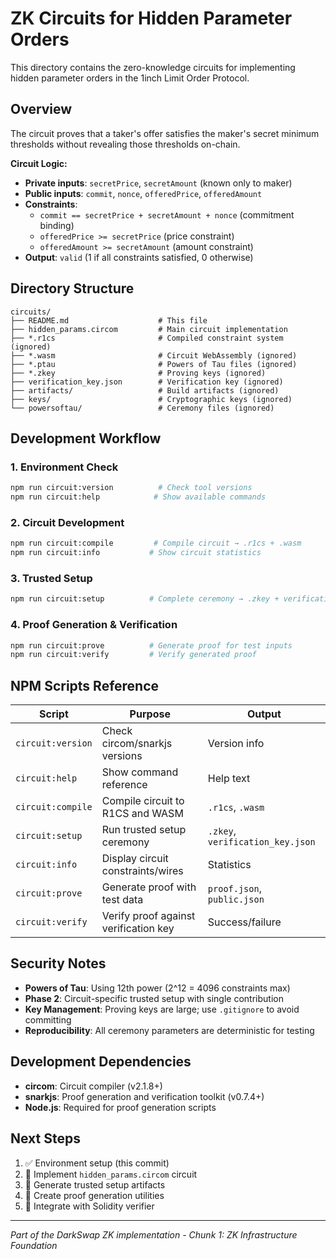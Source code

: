 # ZK Circuits for Hidden Parameter Orders

This directory contains the zero-knowledge circuits for implementing hidden parameter orders in the 1inch Limit Order Protocol.

## Overview

The circuit proves that a taker's offer satisfies the maker's secret minimum thresholds without revealing those thresholds on-chain.

**Circuit Logic:**

- **Private inputs**: `secretPrice`, `secretAmount` (known only to maker)
- **Public inputs**: `commit`, `nonce`, `offeredPrice`, `offeredAmount`
- **Constraints**:
  - `commit == secretPrice + secretAmount + nonce` (commitment binding)
  - `offeredPrice >= secretPrice` (price constraint)
  - `offeredAmount >= secretAmount` (amount constraint)
- **Output**: `valid` (1 if all constraints satisfied, 0 otherwise)

## Directory Structure

```
circuits/
├── README.md                    # This file
├── hidden_params.circom         # Main circuit implementation
├── *.r1cs                       # Compiled constraint system (ignored)
├── *.wasm                       # Circuit WebAssembly (ignored)
├── *.ptau                       # Powers of Tau files (ignored)
├── *.zkey                       # Proving keys (ignored)
├── verification_key.json        # Verification key (ignored)
├── artifacts/                   # Build artifacts (ignored)
├── keys/                        # Cryptographic keys (ignored)
└── powersoftau/                 # Ceremony files (ignored)
```

## Development Workflow

### 1. Environment Check

```bash
npm run circuit:version          # Check tool versions
npm run circuit:help            # Show available commands
```

### 2. Circuit Development

```bash
npm run circuit:compile         # Compile circuit → .r1cs + .wasm
npm run circuit:info           # Show circuit statistics
```

### 3. Trusted Setup

```bash
npm run circuit:setup          # Complete ceremony → .zkey + verification_key.json
```

### 4. Proof Generation & Verification

```bash
npm run circuit:prove          # Generate proof for test inputs
npm run circuit:verify         # Verify generated proof
```

## NPM Scripts Reference

| Script            | Purpose                               | Output                           |
| ----------------- | ------------------------------------- | -------------------------------- |
| `circuit:version` | Check circom/snarkjs versions         | Version info                     |
| `circuit:help`    | Show command reference                | Help text                        |
| `circuit:compile` | Compile circuit to R1CS and WASM      | `.r1cs`, `.wasm`                 |
| `circuit:setup`   | Run trusted setup ceremony            | `.zkey`, `verification_key.json` |
| `circuit:info`    | Display circuit constraints/wires     | Statistics                       |
| `circuit:prove`   | Generate proof with test data         | `proof.json`, `public.json`      |
| `circuit:verify`  | Verify proof against verification key | Success/failure                  |

## Security Notes

- **Powers of Tau**: Using 12th power (2^12 = 4096 constraints max)
- **Phase 2**: Circuit-specific trusted setup with single contribution
- **Key Management**: Proving keys are large; use `.gitignore` to avoid committing
- **Reproducibility**: All ceremony parameters are deterministic for testing

## Development Dependencies

- **circom**: Circuit compiler (v2.1.8+)
- **snarkjs**: Proof generation and verification toolkit (v0.7.4+)
- **Node.js**: Required for proof generation scripts

## Next Steps

1. ✅ Environment setup (this commit)
2. 🎯 Implement `hidden_params.circom` circuit
3. 🔧 Generate trusted setup artifacts
4. 🧪 Create proof generation utilities
5. 🔗 Integrate with Solidity verifier

---

_Part of the DarkSwap ZK implementation - Chunk 1: ZK Infrastructure Foundation_
